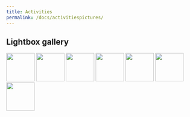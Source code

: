 ```yaml
---
title: Activities
permalink: /docs/activitiespictures/
---
```


<link href="https://www.jqueryscript.net/css/jquerysctipttop.css" rel="stylesheet" type="text/css">
<link href="https://www.jqueryscript.net/demo/Powerful-Multi-Functional-jQuery-Lightbox-Plugin-Magnific-Popup/dist/magnific-popup.css" rel="stylesheet" type="text/css">
<script src="https://ajax.googleapis.com/ajax/libs/jquery/1.9.1/jquery.min.js"></script>
<script src="https://www.jqueryscript.net/demo/Powerful-Multi-Functional-jQuery-Lightbox-Plugin-Magnific-Popup/dist/jquery.magnific-popup.js"></script>
<style>
/* Basic Example */

.mfp-no-margins img.mfp-img {
padding: 0;
}
.mfp-no-margins .mfp-figure:after {
top: 0;
bottom: 0;
}
.mfp-no-margins .mfp-container {
padding: 0;
}
/**
 * Simple fade transition,
 */
.mfp-fade.mfp-bg {
opacity: 0;
-webkit-transition: all 0.15s ease-out;
-moz-transition: all 0.15s ease-out;
transition: all 0.15s ease-out;
}
.mfp-fade.mfp-bg.mfp-ready {
opacity: 0.8;
}
.mfp-fade.mfp-bg.mfp-removing {
opacity: 0;
}
.mfp-fade.mfp-wrap .mfp-content {
opacity: 0;
-webkit-transition: all 0.15s ease-out;
-moz-transition: all 0.15s ease-out;
transition: all 0.15s ease-out;
}
.mfp-fade.mfp-wrap.mfp-ready .mfp-content {
opacity: 1;
}
.mfp-fade.mfp-wrap.mfp-removing .mfp-content {
opacity: 0;
}
/* Styles for dialog window */
#small-dialog {
background: white;
padding: 20px 30px;
text-align: left;
max-width: 400px;
margin: 40px auto;
position: relative;
}
/**
 * Fade-zoom animation for first dialog
 */

/* start state */
.my-mfp-zoom-in #small-dialog {
opacity: 0;
-webkit-transition: all 0.2s ease-in-out;
-moz-transition: all 0.2s ease-in-out;
-o-transition: all 0.2s ease-in-out;
transition: all 0.2s ease-in-out;
-webkit-transform: scale(0.8);
-moz-transform: scale(0.8);
-ms-transform: scale(0.8);
-o-transform: scale(0.8);
transform: scale(0.8);
}
/* animate in */
.my-mfp-zoom-in.mfp-ready #small-dialog {
opacity: 1;
-webkit-transform: scale(1);
-moz-transform: scale(1);
-ms-transform: scale(1);
-o-transform: scale(1);
transform: scale(1);
}
/* animate out */
.my-mfp-zoom-in.mfp-removing #small-dialog {
-webkit-transform: scale(0.8);
-moz-transform: scale(0.8);
-ms-transform: scale(0.8);
-o-transform: scale(0.8);
transform: scale(0.8);
opacity: 0;
}
/* Dark overlay, start state */
.my-mfp-zoom-in.mfp-bg {
opacity: 0;
-webkit-transition: opacity 0.3s ease-out;
-moz-transition: opacity 0.3s ease-out;
-o-transition: opacity 0.3s ease-out;
transition: opacity 0.3s ease-out;
}
/* animate in */
.my-mfp-zoom-in.mfp-ready.mfp-bg {
opacity: 0.8;
}
/* animate out */
.my-mfp-zoom-in.mfp-removing.mfp-bg {
opacity: 0;
}
/**
 * Fade-move animation for second dialog
 */

/* at start */
.my-mfp-slide-bottom #small-dialog {
opacity: 0;
-webkit-transition: all 0.2s ease-out;
-moz-transition: all 0.2s ease-out;
-o-transition: all 0.2s ease-out;
transition: all 0.2s ease-out;
-webkit-transform: translateY(-20px) perspective( 600px ) rotateX( 10deg );
-moz-transform: translateY(-20px) perspective( 600px ) rotateX( 10deg );
-ms-transform: translateY(-20px) perspective( 600px ) rotateX( 10deg );
-o-transform: translateY(-20px) perspective( 600px ) rotateX( 10deg );
transform: translateY(-20px) perspective( 600px ) rotateX( 10deg );
}
/* animate in */
.my-mfp-slide-bottom.mfp-ready #small-dialog {
opacity: 1;
-webkit-transform: translateY(0) perspective( 600px ) rotateX( 0 );
-moz-transform: translateY(0) perspective( 600px ) rotateX( 0 );
-ms-transform: translateY(0) perspective( 600px ) rotateX( 0 );
-o-transform: translateY(0) perspective( 600px ) rotateX( 0 );
transform: translateY(0) perspective( 600px ) rotateX( 0 );
}
/* animate out */
.my-mfp-slide-bottom.mfp-removing #small-dialog {
opacity: 0;
-webkit-transform: translateY(-10px) perspective( 600px ) rotateX( 10deg );
-moz-transform: translateY(-10px) perspective( 600px ) rotateX( 10deg );
-ms-transform: translateY(-10px) perspective( 600px ) rotateX( 10deg );
-o-transform: translateY(-10px) perspective( 600px ) rotateX( 10deg );
transform: translateY(-10px) perspective( 600px ) rotateX( 10deg );
}
/* Dark overlay, start state */
.my-mfp-slide-bottom.mfp-bg {
opacity: 0;
-webkit-transition: opacity 0.3s ease-out;
-moz-transition: opacity 0.3s ease-out;
-o-transition: opacity 0.3s ease-out;
transition: opacity 0.3s ease-out;
}
/* animate in */
.my-mfp-slide-bottom.mfp-ready.mfp-bg {
opacity: 0.8;
}
/* animate out */
.my-mfp-slide-bottom.mfp-removing.mfp-bg {
opacity: 0;
}
</style>

<h2>Lightbox gallery</h2>
<div class="popup-gallery"> <a href="https://farm9.staticflickr.com/8242/8558295633_f34a55c1c6_b.jpg" title="The Cleaner"><img src="https://farm9.staticflickr.com/8242/8558295633_f34a55c1c6_s.jpg" width="75" height="75"></a> <a href="https://farm9.staticflickr.com/8382/8558295631_0f56c1284f_b.jpg" title="Winter Dance"><img src="https://farm9.staticflickr.com/8382/8558295631_0f56c1284f_s.jpg" width="75" height="75"></a> <a href="https://farm9.staticflickr.com/8225/8558295635_b1c5ce2794_b.jpg" title="The Uninvited Guest"><img src="https://farm9.staticflickr.com/8225/8558295635_b1c5ce2794_s.jpg" width="75" height="75"></a> <a href="https://farm9.staticflickr.com/8383/8563475581_df05e9906d_b.jpg" title="Oh no, not again!"><img src="https://farm9.staticflickr.com/8383/8563475581_df05e9906d_s.jpg" width="75" height="75"></a> <a href="https://farm9.staticflickr.com/8235/8559402846_8b7f82e05d_b.jpg" title="Swan Lake"><img src="https://farm9.staticflickr.com/8235/8559402846_8b7f82e05d_s.jpg" width="75" height="75"></a> <a href="https://farm9.staticflickr.com/8235/8558295467_e89e95e05a_b.jpg" title="The Shake"><img src="https://farm9.staticflickr.com/8235/8558295467_e89e95e05a_s.jpg" width="75" height="75"></a> <a href="https://farm9.staticflickr.com/8378/8559402848_9fcd90d20b_b.jpg" title="Who's that, mommy?"><img src="https://farm9.staticflickr.com/8378/8559402848_9fcd90d20b_s.jpg" width="75" height="75"></a> </div>
<script>
$(document).ready(function() {
	$('.popup-gallery').magnificPopup({
		delegate: 'a',
		type: 'image',
		tLoading: 'Loading image #%curr%...',
		mainClass: 'mfp-img-mobile',
		gallery: {
			enabled: true,
			navigateByImgClick: true,
			preload: [0,1] // Will preload 0 - before current, and 1 after the current image
		},
		image: {
			tError: '<a href="%url%">The image #%curr%</a> could not be loaded.',
			titleSrc: function(item) {
				return item.el.attr('title') + '<small>by Marsel Van Oosten</small>';
			}
		}
	});
});
</script>

<!-- {% include image-gallery.html folder="/uploads/activitiespictures" %} -->